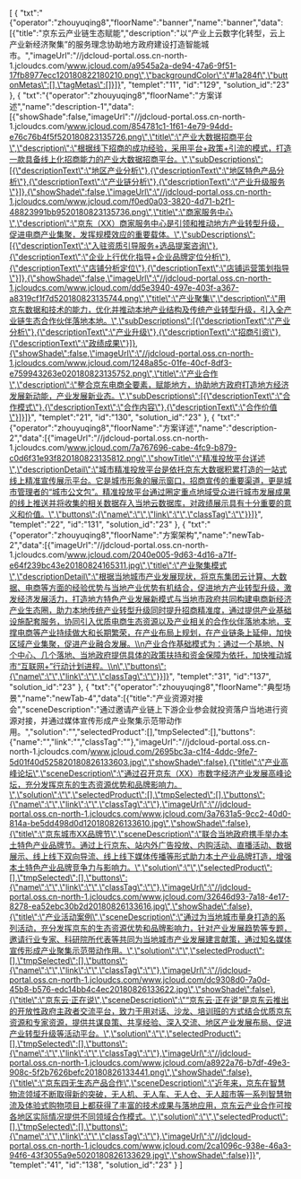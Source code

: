[
	{
		"txt":"{\"operator\":\"zhouyuqing8\",\"floorName\":\"banner\",\"name\":\"banner\",\"data\":[{\"title\":\"京东云产业链生态赋能\",\"description\":\"以“产业上云数字化转型，云上产业新经济聚集”的服务理念协助地方政府建设打造智能城市。\",\"imageUrl\":\"//jdcloud-portal.oss.cn-north-1.jcloudcs.com/www.jcloud.com/a9545a2a-de94-47a6-9f51-17fb8977ecc120180822180210.png\",\"backgroundColor\":\"#1a284f\",\"buttonMetas\":[],\"tagMetas\":[]}]}",
		"templet":"11",
		"id":"129",
		"solution_id":"23"
	},
	{
		"txt":"{\"operator\":\"zhouyuqing8\",\"floorName\":\"方案详述\",\"name\":\"description-1\",\"data\":[{\"showShade\":false,\"imageUrl\":\"//jdcloud-portal.oss.cn-north-1.jcloudcs.com/www.jcloud.com/854781c1-1f61-4e79-94dd-e76c76b4f5f520180823135726.png\",\"title\":\"产业大数据招商平台\",\"description\":\"根据线下招商的成功经验，采用平台+政策+引流的模式，打造一款具备线上化招商能力的产业大数据招商平台。\",\"subDescriptions\":[{\"descriptionText\":\"地区产业分析\"},{\"descriptionText\":\"地区特色产品分析\"},{\"descriptionText\":\"产业链分析\"},{\"descriptionText\":\"产业升级服务\"}]},{\"showShade\":false,\"imageUrl\":\"//jdcloud-portal.oss.cn-north-1.jcloudcs.com/www.jcloud.com/f0ed0a03-3820-4d71-b2f1-48823991bb9520180823135736.png\",\"title\":\"商家服务中心\",\"description\":\"京东（XX）商家服务中心是引领和推动地方产业转型升级，促进电商产业集聚，发挥规模效应的重要载体。\",\"subDescriptions\":[{\"descriptionText\":\"入驻资质引导服务+选品提案咨询\"},{\"descriptionText\":\"企业上行优化指导+企业品牌定位分析\"},{\"descriptionText\":\"店铺分析定位\"},{\"descriptionText\":\"店铺运营策划指导\"}]},{\"showShade\":false,\"imageUrl\":\"//jdcloud-portal.oss.cn-north-1.jcloudcs.com/www.jcloud.com/dd5e3940-497e-403f-a367-a8319cf1f7d520180823135744.png\",\"title\":\"产业聚集\",\"description\":\"用京东数据和技术的能力，优化并推动本地产业结构及传统产业转型升级，引入全产业链生态合作伙伴落地本地。\",\"subDescriptions\":[{\"descriptionText\":\"产业分析\"},{\"descriptionText\":\"产业升级\"},{\"descriptionText\":\"招商引资\"},{\"descriptionText\":\"政绩成果\"}]},{\"showShade\":false,\"imageUrl\":\"//jdcloud-portal.oss.cn-north-1.jcloudcs.com/www.jcloud.com/1248a85c-01fe-40cf-8df3-e759943263e020180823135752.png\",\"title\":\"产业合作\",\"description\":\"整合京东电商全要素，赋能地方，协助地方政府打造地方经济发展新动能，产业发展新业态。\",\"subDescriptions\":[{\"descriptionText\":\"合作模式\"},{\"descriptionText\":\"合作内容\"},{\"descriptionText\":\"合作价值\"}]}]}",
		"templet":"21",
		"id":"130",
		"solution_id":"23"
	},
	{
		"txt":"{\"operator\":\"zhouyuqing8\",\"floorName\":\"方案详述\",\"name\":\"description-2\",\"data\":[{\"imageUrl\":\"//jdcloud-portal.oss.cn-north-1.jcloudcs.com/www.jcloud.com/7a767696-cabe-4fc9-b879-c0d6f31e93f820180823135812.png\",\"showTitle\":\"精准投放平台详述\",\"descriptionDetail\":\"城市精准投放平台是依托京东大数据积累打造的一站式线上精准宣传展示平台。它是城市形象的展示窗口，招商宣传的重要渠道，更是城市管理者的“城市公文包”。精准投放平台通过圈定重点地域受众进行城市发展成果的线上推送并将收集的相关数据存入当地云数据库，对政绩展示具有十分重要的意义和价值。\",\"buttons\":{\"name\":\"\",\"link\":\"\",\"classTag\":\"\"}}]}",
		"templet":"22",
		"id":"131",
		"solution_id":"23"
	},
	{
		"txt":"{\"operator\":\"zhouyuqing8\",\"floorName\":\"方案架构\",\"name\":\"newTab-2\",\"data\":[{\"imageUrl\":\"//jdcloud-portal.oss.cn-north-1.jcloudcs.com/www.jcloud.com/2040e005-9d63-4d16-a71f-e64f239bc43e20180824165311.jpg\",\"title\":\"产业聚集模式\",\"descriptionDetail\":\"根据当地城市产业发展现状，将京东集团云计算、大数据、电商等方面的经验优势与当地产业优势有机结合，促进地方产业转型升级，激发经济发展活力，打造地方特色产业发展新模式与当地市政府共同构建电商新经济产业生态圈，助力本地传统产业转型升级同时提升招商精准度，通过提供产业基础设施配套服务，协同引入优质电商生态资源以及产业相关的合作伙伴落地本地，支撑电商等产业持续做大和长期繁荣，在产业布局上规划，在产业链条上延伸，加快区域产业集聚，促进产业融合发展。\\n产业合作基础模式为：通过一个基地、N个中心、几个落地、当地政府提供具体的政策扶持和资金保障为依托，加快推动城市“互联网+”行动计划进程。\\n\",\"buttons\":{\"name\":\"\",\"link\":\"\",\"classTag\":\"\"}}]}",
		"templet":"31",
		"id":"137",
		"solution_id":"23"
	},
	{
		"txt":"{\"operator\":\"zhouyuqing8\",\"floorName\":\"典型场景\",\"name\":\"newTab-4\",\"data\":[{\"title\":\"产业资源对接会\",\"sceneDescription\":\"通过邀请产业链上下游企业参会就投资落户当地进行资源对接，并通过媒体宣传形成产业聚集示范带动作用。\",\"solution\":\"\",\"selectedProduct\":[],\"tmpSelected\":[],\"buttons\":{\"name\":\"\",\"link\":\"\",\"classTag\":\"\"},\"imageUrl\":\"//jdcloud-portal.oss.cn-north-1.jcloudcs.com/www.jcloud.com/2695bc3a-c1f4-4ddc-9fe7-5d01f40d525820180826133603.jpg\",\"showShade\":false},{\"title\":\"产业高峰论坛\",\"sceneDescription\":\"通过召开京东（XX）市数字经济产业发展高峰论坛，充分发挥京东的生态资源优势和品牌影响力。\",\"solution\":\"\",\"selectedProduct\":[],\"tmpSelected\":[],\"buttons\":{\"name\":\"\",\"link\":\"\",\"classTag\":\"\"},\"imageUrl\":\"//jdcloud-portal.oss.cn-north-1.jcloudcs.com/www.jcloud.com/3a7631a5-9cc2-40d0-814a-be5dd498d0d120180826133610.jpg\",\"showShade\":false},{\"title\":\"京东城市XX品牌节\",\"sceneDescription\":\"联合当地政府携手举办本土特色产业品牌节。通过上行京东、站内外广告投放、内购活动、直播活动、数据展示、线上线下双向导流、线上线下媒体传播等形式助力本土产业品牌打造，增强本土特色产业品牌竞争力与影响力。\",\"solution\":\"\",\"selectedProduct\":[],\"tmpSelected\":[],\"buttons\":{\"name\":\"\",\"link\":\"\",\"classTag\":\"\"},\"imageUrl\":\"//jdcloud-portal.oss.cn-north-1.jcloudcs.com/www.jcloud.com/32646d93-7a18-4e17-8278-ea52ebc30b2d20180826133616.jpg\",\"showShade\":false},{\"title\":\"产业活动案例\",\"sceneDescription\":\"通过为当地城市量身打造的系列活动，充分发挥京东的生态资源优势和品牌影响力，针对产业发展趋势等专题，邀请行业专家、科研院所代表等共同为当地城市产业发展建言献策，通过知名媒体宣传形成产业聚集示范带动作用。\",\"solution\":\"\",\"selectedProduct\":[],\"tmpSelected\":[],\"buttons\":{\"name\":\"\",\"link\":\"\",\"classTag\":\"\"},\"imageUrl\":\"//jdcloud-portal.oss.cn-north-1.jcloudcs.com/www.jcloud.com/dc9308d0-7a0d-45b8-b576-edc14bb4c4ec20180826133622.jpg\",\"showShade\":false},{\"title\":\"京东云·正在说\",\"sceneDescription\":\"“京东云·正在说”是京东云推出的开放性政府主政者交流平台，致力于用对话、沙龙、培训班的方式结合优质京东资源和专家资源，提供共谋良策、共享经验、深入交流、地区产业发展布局、促进产业转型升级等活动平台。\",\"solution\":\"\",\"selectedProduct\":[],\"tmpSelected\":[],\"buttons\":{\"name\":\"\",\"link\":\"\",\"classTag\":\"\"},\"imageUrl\":\"//jdcloud-portal.oss.cn-north-1.jcloudcs.com/www.jcloud.com/a8922a76-b7df-49e3-908c-5f2b7626befc20180826133441.png\",\"showShade\":false},{\"title\":\"京东四无生态产品合作\",\"sceneDescription\":\"近年来，京东在智慧物流领域不断取得新的突破，无人机、无人车、无人仓、无人超市等一系列智慧物流及体验式购物项目上都获得了丰富的技术成果与落地应用，京东云产业合作可按各地区实际情况提供不同领域合作模式。\",\"solution\":\"\",\"selectedProduct\":[],\"tmpSelected\":[],\"buttons\":{\"name\":\"\",\"link\":\"\",\"classTag\":\"\"},\"imageUrl\":\"//jdcloud-portal.oss.cn-north-1.jcloudcs.com/www.jcloud.com/2ca1096c-938e-46a3-94f6-43f3055a9e5020180826133629.jpg\",\"showShade\":false}]}",
		"templet":"41",
		"id":"138",
		"solution_id":"23"
	}
]